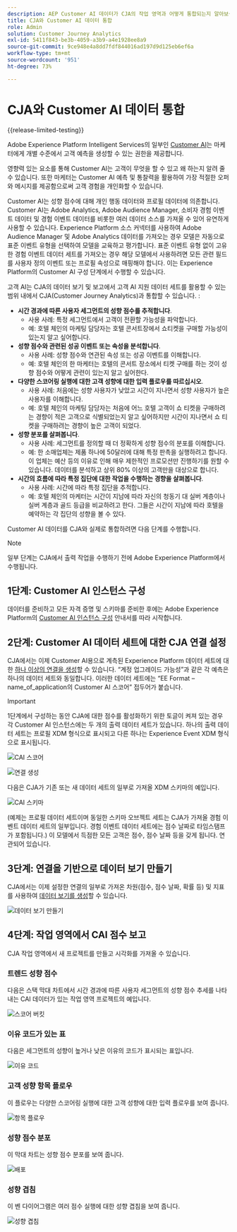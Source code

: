 ```yaml
---
description: AEP Customer AI 데이터가 CJA의 작업 영역과 어떻게 통합되는지 알아보십시오.
title: CJA와 Customer AI 데이터 통합
role: Admin
solution: Customer Journey Analytics
exl-id: 5411f843-be3b-4059-a3b9-a4e1928ee8a9
source-git-commit: 9ce948e4a8dd7fdf844016ad197d9d125eb6ef6a
workflow-type: tm+mt
source-wordcount: '951'
ht-degree: 73%

---
```


# CJA와 Customer AI 데이터 통합

{{release-limited-testing}}

Adobe Experience Platform Intelligent Services의 일부인 [Customer AI](https://experienceleague.adobe.com/docs/experience-platform/intelligent-services/customer-ai/overview.html?lang=ko-KR)는 마케터에게 개별 수준에서 고객 예측을 생성할 수 있는 권한을 제공합니다.

영향력 있는 요소를 통해 Customer AI는 고객이 무엇을 할 수 있고 왜 하는지 알려 줄 수 있습니다. 또한 마케터는 Customer AI 예측 및 통찰력을 활용하여 가장 적절한 오퍼와 메시지를 제공함으로써 고객 경험을 개인화할 수 있습니다.

Customer AI는 성향 점수에 대해 개인 행동 데이터와 프로필 데이터에 의존합니다. Customer AI는 Adobe Analytics, Adobe Audience Manager, 소비자 경험 이벤트 데이터 및 경험 이벤트 데이터를 비롯한 여러 데이터 소스를 가져올 수 있어 유연하게 사용할 수 있습니다. Experience Platform 소스 커넥터를 사용하여 Adobe Audience Manager 및 Adobe Analytics 데이터를 가져오는 경우 모델은 자동으로 표준 이벤트 유형을 선택하여 모델을 교육하고 평가합니다. 표준 이벤트 유형 없이 고유한 경험 이벤트 데이터 세트를 가져오는 경우 해당 모델에서 사용하려면 모든 관련 필드를 사용자 정의 이벤트 또는 프로필 속성으로 매핑해야 합니다. 이는 Experience Platform의 Customer AI 구성 단계에서 수행할 수 있습니다.

고객 AI는 CJA의 데이터 보기 및 보고에서 고객 AI 지원 데이터 세트를 활용할 수 있는 범위 내에서 CJA(Customer Journey Analytics)과 통합할 수 있습니다. :

* **시간 경과에 따른 사용자 세그먼트의 성향 점수를 추적합니다**.
   * 사용 사례: 특정 세그먼트에서 고객이 전환할 가능성을 파악합니다.
   * 예: 호텔 체인의 마케팅 담당자는 호텔 콘서트장에서 쇼티켓을 구매할 가능성이 있는지 알고 싶어합니다.
* **성향 점수와 관련된 성공 이벤트 또는 속성을 분석합니다**.
   * 사용 사례: 성향 점수와 연관된 속성 또는 성공 이벤트를 이해합니다.
   * 예: 호텔 체인의 한 마케터는 호텔의 콘서트 장소에서 티켓 구매를 하는 것이 성향 점수와 어떻게 관련이 있는지 알고 싶어한다.
* **다양한 스코어링 실행에 대한 고객 성향에 대한 입력 플로우를 따르십시오**.
   * 사용 사례: 처음에는 성향 사용자가 낮았고 시간이 지나면서 성향 사용자가 높은 사용자를 이해합니다.
   * 예: 호텔 체인의 마케팅 담당자는 처음에 어느 호텔 고객이 쇼 티켓을 구매하려는 경향이 적은 고객으로 식별되었는지 알고 싶어하지만 시간이 지나면서 쇼 티켓을 구매하려는 경향이 높은 고객이 되었다.
* **성향 분포를 살펴봅니다**.
   * 사용 사례: 세그먼트를 정의할 때 더 정확하게 성향 점수의 분포를 이해합니다.
   * 예: 한 소매업체는 제품 하나에 50달러에 대해 특정 판촉을 실행하려고 합니다. 이 업체는 예산 등의 이유로 인해 매우 제한적인 프로모션만 진행하기를 원할 수 있습니다. 데이터를 분석하고 상위 80% 이상의 고객만을 대상으로 합니다.
* **시간의 흐름에 따라 특정 집단에 대한 작업을 수행하는 경향을 살펴봅니다**.
   * 사용 사례: 시간에 따라 특정 집단을 추적합니다.
   * 예: 호텔 체인의 마케터는 시간이 지남에 따라 자신의 청동기 대 실버 계층이나 실버 계층과 골드 등급을 비교하려고 한다. 그들은 시간이 지남에 따라 호텔을 예약하는 각 집단의 성향을 볼 수 있다.

Customer AI 데이터를 CJA와 실제로 통합하려면 다음 단계를 수행합니다.

>[!NOTE]
>
>일부 단계는 CJA에서 출력 작업을 수행하기 전에 Adobe Experience Platform에서 수행됩니다.


## 1단계: Customer AI 인스턴스 구성

데이터를 준비하고 모든 자격 증명 및 스키마를 준비한 후에는 Adobe Experience Platform의 [Customer AI 인스턴스 구성](https://experienceleague.adobe.com/docs/experience-platform/intelligent-services/customer-ai/user-guide/configure.html?lang=ko-KR) 안내서를 따라 시작합니다.

## 2단계: Customer AI 데이터 세트에 대한 CJA 연결 설정

CJA에서는 이제 Customer AI용으로 계측된 Experience Platform 데이터 세트에 대한 [하나 이상의 연결을 생성](/help/connections/create-connection.md)할 수 있습니다. “계정 업그레이드 가능성”과 같은 각 예측은 하나의 데이터 세트와 동일합니다. 이러한 데이터 세트에는 “EE Format – name_of_application의 Customer AI 스코어” 접두어가 붙습니다.

>[!IMPORTANT]
>
>1단계에서 구성하는 동안 CJA에 대한 점수를 활성화하기 위한 토글이 켜져 있는 경우 각 Customer AI 인스턴스에는 두 개의 출력 데이터 세트가 있습니다. 하나의 출력 데이터 세트는 프로필 XDM 형식으로 표시되고 다른 하나는 Experience Event XDM 형식으로 표시됩니다.

![CAI 스코어](assets/cai-scores.png)

![연결 생성](assets/create-conn.png)

다음은 CJA가 기존 또는 새 데이터 세트의 일부로 가져올 XDM 스키마의 예입니다.

![CAI 스키마](assets/cai-schema.png)

(예제는 프로필 데이터 세트이며 동일한 스키마 오브젝트 세트는 CJA가 가져올 경험 이벤트 데이터 세트의 일부입니다. 경험 이벤트 데이터 세트에는 점수 날짜로 타임스탬프가 포함됩니다.) 이 모델에서 득점한 모든 고객은 점수, 점수 날짜 등을 갖게 됩니다. 연관되어 있습니다.

## 3단계: 연결을 기반으로 데이터 보기 만들기

CJA에서는 이제 설정한 연결의 일부로 가져온 차원(점수, 점수 날짜, 확률 등) 및 지표를 사용하여 [데이터 보기를 생성](/help/data-views/create-dataview.md)할 수 있습니다.

![데이터 보기 만들기](assets/create-dataview.png)

## 4단계: 작업 영역에서 CAI 점수 보고

CJA 작업 영역에서 새 프로젝트를 만들고 시각화를 가져올 수 있습니다.

### 트렌드 성향 점수

다음은 스택 막대 차트에서 시간 경과에 따른 사용자 세그먼트의 성향 점수 추세를 나타내는 CAI 데이터가 있는 작업 영역 프로젝트의 예입니다.

![스코어 버킷](assets/workspace-scores.png)

### 이유 코드가 있는 표

다음은 세그먼트의 성향이 높거나 낮은 이유의 코드가 표시되는 표입니다.

![이유 코드](assets/reason-codes.png)

### 고객 성향 항목 플로우

이 플로우는 다양한 스코어링 실행에 대한 고객 성향에 대한 입력 플로우를 보여 줍니다.

![항목 플로우](assets/flow.png)

### 성향 점수 분포

이 막대 차트는 성향 점수 분포를 보여 줍니다.

![배포](assets/distribution.png)

### 성향 겹침

이 벤 다이어그램은 여러 점수 실행에 대한 성향 겹침을 보여 줍니다.

![성향 겹침](assets/venn.png)
